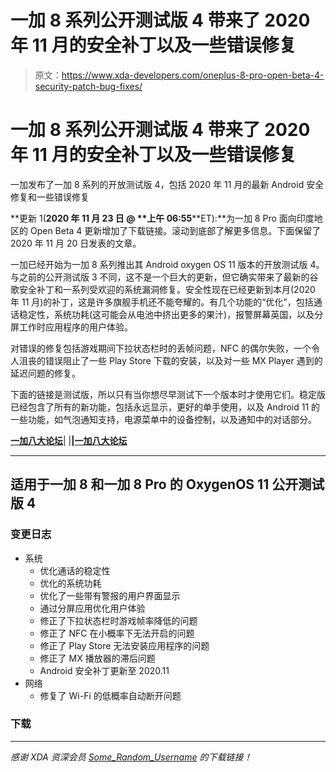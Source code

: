 # 一加 8 系列公开测试版 4 带来了 2020 年 11 月的安全补丁以及一些错误修复

> 原文：<https://www.xda-developers.com/oneplus-8-pro-open-beta-4-security-patch-bug-fixes/>

# 一加 8 系列公开测试版 4 带来了 2020 年 11 月的安全补丁以及一些错误修复

一加发布了一加 8 系列的开放测试版 4，包括 2020 年 11 月的最新 Android 安全修复和一些错误修复

**更新 1(****2020 年 11 月 23 日** **@** **上午 06:55****ET):**为一加 8 Pro 面向印度地区的 Open Beta 4 更新增加了下载链接。滚动到底部了解更多信息。下面保留了 2020 年 11 月 20 日发表的文章。

一加已经开始为一加 8 系列推出其 Android oxygen OS 11 版本的开放测试版 4。与之前的公开测试版 3 不同，这不是一个巨大的更新，但它确实带来了最新的谷歌安全补丁和一系列受欢迎的系统漏洞修复。安全性现在已经更新到本月(2020 年 11 月)的补丁，这是许多旗舰手机还不能夸耀的。有几个功能的“优化”，包括通话稳定性，系统功耗(这可能会从电池中挤出更多的果汁)，报警屏幕英国，以及分屏工作时应用程序的用户体验。

对错误的修复包括游戏期间下拉状态栏时的丢帧问题，NFC 的偶尔失败，一个令人沮丧的错误阻止了一些 Play Store 下载的安装，以及对一些 MX Player 遇到的延迟问题的修复。

下面的链接是测试版，所以只有当你想尽早测试下一个版本时才使用它们。稳定版已经包含了所有的新功能，包括永远显示，更好的单手使用，以及 Android 11 的一些功能，如气泡通知支持，电源菜单中的设备控制，以及通知中的对话部分。

**[一加八大论坛](https://forum.xda-developers.com/oneplus-8)**| |**|[一加八大论坛](https://forum.xda-developers.com/oneplus-8-pro)**

* * *

## 适用于一加 8 和一加 8 Pro 的 OxygenOS 11 公开测试版 4

### 变更日志

*   系统
    *   优化通话的稳定性
    *   优化的系统功耗
    *   优化了一些带有警报的用户界面显示
    *   通过分屏应用优化用户体验
    *   修正了下拉状态栏时游戏帧率降低的问题
    *   修正了 NFC 在小概率下无法开启的问题
    *   修正了 Play Store 无法安装应用程序的问题
    *   修正了 MX 播放器的滞后问题
    *   Android 安全补丁更新至 2020.11
*   网络
    *   修复了 Wi-Fi 的低概率自动断开问题

### 下载

* * *

*感谢 XDA 资深会员 [Some_Random_Username](https://forum.xda-developers.com/member.php?u=8234677) 的下载链接！*